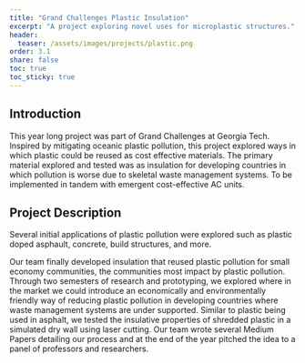 ```yaml
---
title: "Grand Challenges Plastic Insulation"
excerpt: "A project exploring novel uses for microplastic structures."
header:
  teaser: /assets/images/projects/plastic.png
order: 3.1
share: false
toc: true
toc_sticky: true
---
```


## Introduction

This year long project was part of Grand Challenges at Georgia Tech. Inspired by mitigating oceanic plastic pollution, this project explored ways in which plastic could be reused as cost effective materials. The primary material explored and tested was as insulation for developing countries in which pollution is worse due to skeletal waste management systems. To be implemented in tandem with emergent cost-effective AC units.

## Project Description

Several initial applications of plastic pollution were explored such as plastic doped asphault, concrete, build structures, and more.


Our team finally developed insulation that reused plastic pollution for small economy communities, the communities most impact by plastic pollution. Through two semesters of research and prototyping, we explored where in the market we could introduce an economically and environmentally friendly way of reducing plastic pollution in developing countries where waste management systems are under supported. Similar to plastic being used in asphalt, we tested the insulative properties of shredded plastic in a simulated dry wall using laser cutting. Our team wrote several Medium Papers detailing our process and at the end of the year pitched the idea to a panel of professors and researchers.